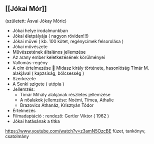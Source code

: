 ## [[Jókai Mór]]
(született: Ásvai Jókay Móric)

- Jókai helye irodalmunkban
- Jókai életpályája ( nagyon röviden!!!)
- Jókai művei ( kb. 100 kötet, regénycímek felsorolása )
- Jókai művészete
- Művészetének általános jellemzése
- Az arany ember keletkezésének körülményei
- Vallomás-regény
- A cím értelmezése  Midasz király története, hasonlóság Tímár M. alakjával ( kapzsiság, bölcsesség )
- Szerkezete
- A Senki szigete ( utópia )
- Jellemzés:
  - Tímár Mihály alakjának részletes jellemzése
  - A nőalakok jellemzése: Noémi, Tímea, Athalie
  - Brazovics Athanáz, Krisztyán Tódor
- Értelmezés
- Filmadaptáció : rendező: Gertler Viktor ( 1962 )
- Jókai hatásának a titka

https://www.youtube.com/watch?v=z3amN5OzcBE
füzet, tankönyv, csatolmány
